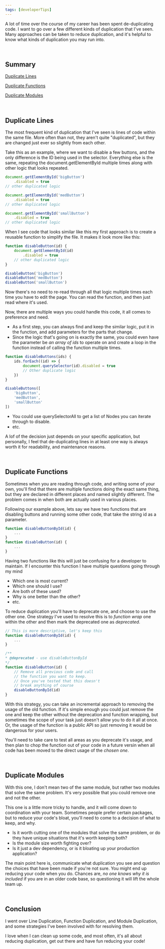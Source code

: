 ```yaml
---
tags: [developerTips]
---
```


A lot of time over the course of my career has been spent de-duplicating code.  I want to go over a few different kinds of duplication that I've seen.  Many approaches can be taken to reduce duplication, and it's helpful to know what kinds of duplication you may run into.

&nbsp;
## Summary
[Duplicate Lines](#duplicate-lines)

[Duplicate Functions](#duplicate-functions)

[Duplicate Modules](#duplicate-modules)

&nbsp;
## Duplicate Lines

The most frequent kind of duplication that I've seen is lines of code within the same file.  More often than not, they aren't quite "duplicated", but they are changed just ever so slightly from each other.

Take this as an example, where we want to disable a few buttons, and the only difference is the ID being used in the selector.  Everything else is the same, repeating the document.getElementById multiple times along with other logic that looks repeated.
```js
document.getElementById('bigButton')
    .disabled = true
// other duplicated logic

document.getElementById('medButton')
    .disabled = true
// other duplicated logic

document.getElementById('smallButton')
    .disabled = true
// other duplicated logic
```

When I see code that looks similar like this my first approach is to create a reusable function to simplify the file.  It makes it look more like this:
```js
function disableButton(id) {
    document.getElementById(id)
        .disabled = true
    // other duplicated logic
}

disableButton('bigButton')
disableButton('medButton')
disableButton('smallButton')
```

Now there's no need to re-read through all that logic multiple times each time you have to edit the page.  You can read the function, and then just read where it's used.

Now, there are multiple ways you could handle this code, it all comes to preference and need.
- As a first step, you can always find and keep the similar logic, put it in the function, and add parameters for the parts that change.
- Since the logic that's going on is exactly the same, you could even have the parameter be _an array of ids_ to operate on and create a loop in the function instead of calling the function multiple times.
```js
function disableButtons(ids) {
    ids.forEach((id) => {
        document.querySelector(id).disabled = true
        // Other duplicate logic
    })
}

disableButtons([
    'bigButton',
    'medButton',
    'smallButton'
])
```
- You could use querySelectorAll to get a list of Nodes you can iterate through to disable.
- etc.

A lof of the decision just depends on your specific application, but personally, I feel that de-duplicating lines in at least one way is always worth it for readability, and maintenance reasons.

&nbsp;
## Duplicate Functions

Sometimes when you are reading through code, and writing some of your own, you'll find that there are multiple functions doing the exact same thing, but they are declared in different places and named slightly different.  The problem comes in when both are actually used in various places.

Following our example above, lets say we have two functions that are disabling buttons and running some other code, that take the string id as a parameter.
```js
function disableButtonById(id) {
    ...
}
function disableButton(id) {
    ...
}
```

Having two functions like this will just be confusing for a developer to maintain.  If I encounter this function I have multiple questions going through my mind
- Which one is most current?
- Which one should I use?
- Are both of these used?
- Why is one better than the other?
- etc.

To reduce duplication you'll have to deprecate one, and choose to use the other one.  One strategy I've used to resolve this is to _function wrap_ one within the other and then mark the deprecated one as _deprecated_.
```js
// This is more descriptive, let's keep this
function disableButtonById(id) {
    ...
}

/**
* @deprecated - use disableButtonById
*/
function disableButton(id) {
    // Remove all previous code and call
    // the function you want to keep.
    // Once you've tested that this doesn't
    // break anything of course
    disableButtonById(id)
}
```

With this strategy, you can take an incremental approach to removing the usage of the old function.  If it's simple enough you could just remove the one and keep the other without the deprecation and function wrapping, but sometimes the scope of your task just doesn't allow you to do it all at once.  Or, the usage of the function is a public API so just removing it would be dangerous for your users.

You'll need to take care to test all areas as you deprecate it's usage, and then plan to chop the function out of your code in a future versin when all code has been moved to the direct usage of the _chosen one_.

&nbsp;
## Duplicate Modules

With this one, I don't mean two of the same module, but rather two modules that solve the same problem.  It's very possible that you could remove one and not the other.

This one is a little more tricky to handle, and it will come down to coordination with your team.  Sometimes people prefer certain packages, but to reduce your code's bloat, you'll need to come to a decision of what to keep, and why.
- Is it worth cutting one of the modules that solve the same problem, or do they have unique situations that it's worth keeping both?
- Is the module size worth fighting over?
- Is it just a dev dependency, or is it bloating up your production application?

The main point here is, communicate what duplication you see and question the choices that have been made if you're not sure.  You might end up reducing your code when you do.  Chances are, _no one knows why it is included_ if you are in an older code base, so questioning it will lift the whole team up.

&nbsp;
## Conclusion

I went over Line Duplication, Function Duplication, and Module Duplication, and some strategies I've been involved with for resolving them.

I love when I can clean up some code, and most often, it's all about reducing duplication, get out there and have fun reducing your code!